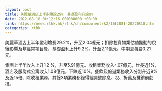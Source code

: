 ```yaml
---
layout: post
title: 美麗華酒店上半多賺逾29%　基礎盈利升逾9%
date: 2022-08-18 00:12:16.000000000 +08:00
link: https://news.rthk.hk/rthk/ch/component/k2/1662881-20220818.htm
categories: rthk
---
```


美麗華酒店上半年盈利增長29.2%，升至2.04億元；扣除投資物業估值變動的稅後影響及非經常項目後，基礎盈利上升9.2%，升至2.11億元。中期息每股0.21元。

集團上半年收入上升1.2 %，升至5.91億元。收租業務收入4.07億元，增長近1%，酒店及服務式公寓收入1.08億元，下跌近10%，餐飲及旅遊業務收入分別升近9%及近15倍。除收租業務，其餘3項業務都錄得經調整除息、稅、折舊及攤銷前虧損。
